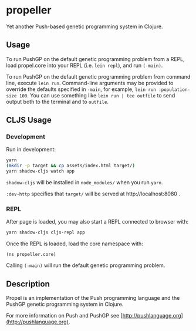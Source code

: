 # propeller

Yet another Push-based genetic programming system in Clojure.

## Usage

To run PushGP on the default genetic programming problem 
from a REPL, load propel.core into your REPL (i.e. `lein repl`), 
and run `(-main)`.

To run PushGP on the default genetic programming problem from 
command line, execute `lein run`. Command-line arguments may 
be provided to override the defaults specified in `-main`, for 
example, `lein run :population-size 100`. You can use something 
like `lein run | tee outfile` to send output both to the terminal 
and to `outfile`.

## CLJS Usage

### Development

Run in development:

```bash
yarn
(mkdir -p target && cp assets/index.html target/)
yarn shadow-cljs watch app
```

`shadow-cljs` will be installed in `node_modules/` when you run `yarn`.

`:dev-http` specifies that `target/` will be served at http://localhost:8080 .

### REPL

After page is loaded, you may also start a REPL connected to browser with:

```bash
yarn shadow-cljs cljs-repl app
```

Once the REPL is loaded, load the core namespace with:

```
(ns propeller.core)
```
Calling `(-main)` will run the default genetic programming problem.

## Description

Propel is an implementation of the Push programming 
language and the PushGP genetic programming system in Clojure.

For more information on Push and PushGP see 
[http://pushlanguage.org](http://pushlanguage.org).


